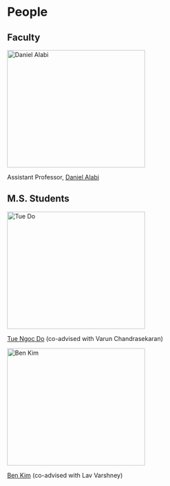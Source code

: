 # People

## Faculty

<img width="320" height="273" alt="Daniel Alabi" src="https://github.com/user-attachments/assets/eed74169-119b-4751-99cd-7535bac43e7f" />

Assistant Professor, [Daniel Alabi](https://alabidan.me)

## M.S. Students

<img width="320" height="273" alt="Tue Do" src="https://github.com/user-attachments/assets/f5299389-cb5a-4abd-842c-53cdfc948d99" />

[Tue Ngoc Do](http://tuedo2.github.io/) (co-advised with Varun Chandrasekaran)

<img width="320" height="273" alt="Ben Kim" src="https://github.com/user-attachments/assets/e1ce3de8-59aa-4877-ae98-7370672a06cf" />

[Ben Kim](https://www.linkedin.com/in/bkim34/) (co-advised with Lav Varshney)

